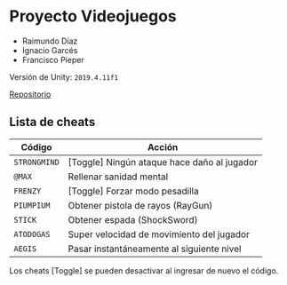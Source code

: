 # Proyecto Videojuegos

- Raimundo Díaz
- Ignacio Garcés
- Francisco Pieper

Versión de Unity: `2019.4.11f1`

[Repositorio](https://github.com/Panchoapc/Proyecto-Videojuegos)

## Lista de cheats

| Código       | Acción                                      |
|--------------|---------------------------------------------|
| `STRONGMIND` | [Toggle] Ningún ataque hace daño al jugador |
| `@MAX`       | Rellenar sanidad mental                     |
| `FRENZY`     | [Toggle] Forzar modo pesadilla              |
| `PIUMPIUM`   | Obtener pistola de rayos (RayGun)           |
| `STICK`      | Obtener espada (ShockSword)                 |
| `ATODOGAS`   | Super velocidad de movimiento del jugador   |
| `AEGIS`      | Pasar instantáneamente al siguiente nivel   |

Los cheats [Toggle] se pueden desactivar al ingresar de nuevo el código.
